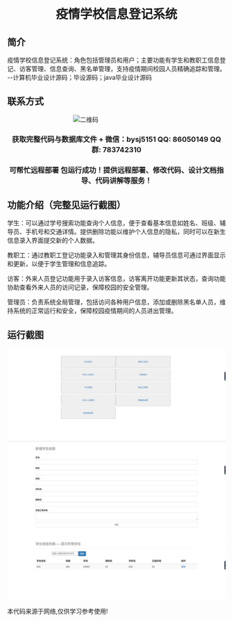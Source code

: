 <p><h1 align="center">疫情学校信息登记系统</h1></p>

## 简介
疫情学校信息登记系统：角色包括管理员和用户；主要功能有学生和教职工信息登记、访客管理、信息查询、黑名单管理，支持疫情期间校园人员精确追踪和管理。    --计算机毕业设计源码；毕设源码；java毕业设计源码


## 联系方式
<img src="https://bs-1329754181.cos.ap-shanghai.myqcloud.com/wx.jpg" alt="二维码" style="display: block; margin: 0 auto;" width="200px">
<p><h3 align="center">获取完整代码与数据库文件 + 微信：bysj5151 QQ: 86050149 QQ群: 783742310</h3></p>
<p><h3 align="center">可帮忙远程部署 包运行成功！提供远程部署、修改代码、设计文档指导、代码讲解等服务！</h3></p>

## 功能介绍（完整见运行截图）
学生：可以通过学号搜索功能查询个人信息，便于查看基本信息如姓名、班级、辅导员、手机号和交通详情。提供删除功能以维护个人信息的隐私，同时可以在新生信息录入界面提交新的个人数据。

教职工：通过教职工登记功能录入和管理其身份信息，辅导员信息可通过界面显示和更新，以便于学生管理和信息追踪。

访客：外来人员登记功能用于录入访客信息，访客离开功能更新其状态，查询功能协助查看外来人员的访问记录，保障校园的安全管理。

管理员：负责系统全局管理，包括访问各种用户信息，添加或删除黑名单人员，维持系统的正常运行和安全，保障校园疫情期间的人员进出管理。


## 运行截图
![](imgs/588112-20220321094018537-2099088217.png)
![](imgs/588112-20220321094024305-947865800.png)
![](imgs/588112-20220321094047923-1094932425.png)

<p>本代码来源于网络,仅供学习参考使用!</p>
